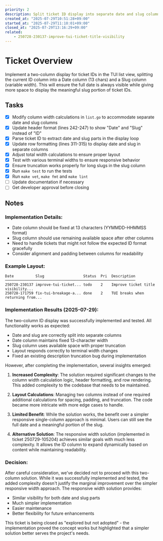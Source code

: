 ```yaml
---
priority: 2
description: Split ticket ID display into separate date and slug columns in TUI list view
created_at: "2025-07-29T10:51:28+09:00"
started_at: "2025-07-29T11:10:01+09:00"
closed_at: "2025-07-29T13:16:29+09:00"
related:
    - 250728-230137-improve-tui-ticket-title-visibility
---
```


# Ticket Overview

Implement a two-column display for ticket IDs in the TUI list view, splitting the current ID column into a Date column (13 chars) and a Slug column (variable width). This will ensure the full date is always visible while giving more space to display the meaningful slug portion of ticket IDs.

## Tasks
- [x] Modify column width calculations in `list.go` to accommodate separate date and slug columns
- [x] Update header format (lines 242-247) to show "Date" and "Slug" instead of "ID"
- [x] Parse ticket ID to extract date and slug parts in the display loop
- [x] Update row formatting (lines 311-315) to display date and slug in separate columns
- [x] Adjust total width calculations to ensure proper layout
- [x] Test with various terminal widths to ensure responsive behavior
- [x] Ensure truncation works properly for long slugs in the slug column
- [x] Run `make test` to run the tests
- [x] Run `make vet`, `make fmt` and `make lint`
- [ ] Update documentation if necessary
- [ ] Get developer approval before closing

## Notes

### Implementation Details:
- Date column should be fixed at 13 characters (YYMMDD-HHMMSS format)
- Slug column should use remaining available space after other columns
- Need to handle tickets that might not follow the expected ID format gracefully
- Consider alignment and padding between columns for readability

### Example Layout:
```
Date          Slug                  Status  Pri  Description
────────────────────────────────────────────────────────────
250728-230137 improve-tui-ticket... todo    2    Improve ticket title visibility...
250728-171759 fix-tui-breakage-a... done    2    TUI breaks when returning from...
```

### Implementation Results (2025-07-29):

The two-column ID display was successfully implemented and tested. All functionality works as expected:
- Date and slug are correctly split into separate columns
- Date column maintains fixed 13-character width
- Slug column uses available space with proper truncation
- Layout responds correctly to terminal width changes
- Fixed an existing description truncation bug during implementation

However, after completing the implementation, several insights emerged:

1. **Increased Complexity**: The solution required significant changes to the column width calculation logic, header formatting, and row rendering. This added complexity to the codebase that needs to be maintained.

2. **Layout Calculations**: Managing two columns instead of one required additional calculations for spacing, padding, and truncation. The code became more intricate with more edge cases to handle.

3. **Limited Benefit**: While the solution works, the benefit over a simpler responsive single-column approach is minimal. Users can still see the full date and a meaningful portion of the slug.

4. **Alternative Solution**: The responsive width solution (implemented in ticket 250729-105204) achieves similar goals with much less complexity. It allows the ID column to expand dynamically based on content while maintaining readability.

### Decision:

After careful consideration, we've decided not to proceed with this two-column solution. While it was successfully implemented and tested, the added complexity doesn't justify the marginal improvement over the simpler responsive width approach. The responsive width solution provides:
- Similar visibility for both date and slug parts
- Much simpler implementation
- Easier maintenance
- Better flexibility for future enhancements

This ticket is being closed as "explored but not adopted" - the implementation proved the concept works but highlighted that a simpler solution better serves the project's needs.